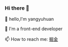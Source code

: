 ### Hi there 👋
🌱 hello,I'm yangyuhuan

🔭 I'm a front-end developer

📫 How to reach me: <a href="https://juejin.cn/user/949610100557966/posts">掘金</a>


<!--
**yangyuhuan/yangyuhuan** is a ✨ _special_ ✨ repository because its `README.md` (this file) appears on your GitHub profile.

Here are some ideas to get you started:

- 🔭 I’m currently working on ...
- 🌱 I’m currently learning ...
- 👯 I’m looking to collaborate on ...
- 🤔 I’m looking for help with ...
- 💬 Ask me about ...
- 📫 How to reach me: ...
- 😄 Pronouns: ...
- ⚡ Fun fact: ...
-->
